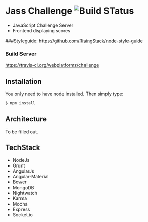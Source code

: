 # Jass Challenge ![Build STatus](https://travis-ci.org/webplatformz/challenge.svg?branch=master)
- JavaScript Challenge Server 
- Frontend displaying scores


###Styleguide: 
https://github.com/RisingStack/node-style-guide

### Build Server
https://travis-ci.org/webplatformz/challenge

## Installation
You only need to have node installed. 
Then simply type: 
```sh
$ npm install
```
## Architecture
To be filled out.
## TechStack
- NodeJs
- Grunt
- AngularJs
- Angular-Material
- Bower
- MongoDB
- Nightwatch
- Karma
- Mocha
- Express
- Socket.io
